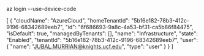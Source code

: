 az login --use-device-code

[
  {
    "cloudName": "AzureCloud",
    "homeTenantId": "5b16e182-78b3-412c-9196-68342689eeb7",
    "id": "6f686693-9a8c-4a53-bf31-ca5b86f84475",
    "isDefault": true,
    "managedByTenants": [],
    "name": "Infrastructure",
    "state": "Enabled",
    "tenantId": "5b16e182-78b3-412c-9196-68342689eeb7",
    "user": {
      "name": "JUBAL.MURRIAN@knights.ucf.edu",
      "type": "user"
    }
  }
]